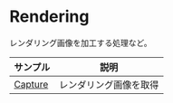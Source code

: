 # Rendering

レンダリング画像を加工する処理など。        


|サンプル|説明|     
|---|---|     
|[Capture](./Capture/readme.md)|レンダリング画像を取得|     
